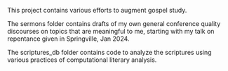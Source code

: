 This project contains various efforts to augment gospel study.

The sermons folder contains drafts of my own general conference quality discourses on topics that are meaningful to me, starting with my talk on repentance given in Springville, Jan 2024.

The scriptures_db folder contains code to analyze the scriptures using various practices of computational literary analysis.
